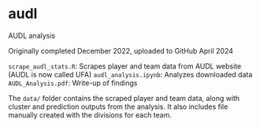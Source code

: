 # audl
AUDL analysis

Originally completed December 2022, uploaded to GitHub April 2024

`scrape_audl_stats.R`: Scrapes player and team data from AUDL website (AUDL is now called UFA)
`audl_analysis.ipynb`: Analyzes downloaded data
`AUDL_Analysis.pdf`: Write-up of findings

The `data/` folder contains the scraped player and team data, along with cluster and prediction outputs from the analysis. It also includes file manually created with the divisions for each team.
